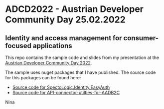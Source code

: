 # ADCD2022 - Austrian Developer Community Day 25.02.2022
## Identity and access management for consumer-focused applications

This repo contains the sample code and slides from my presentation at the [Austrian Developer Community Day 2022](https://hopin.com/events/adcd2022).

The sample uses nuget packages that I have published. The source code for this packages can be found here:

- [Source code for SpectoLogic.Identity.EasyAuth](https://github.com/SpectoLogic/SpectoLogic.Identity.EasyAuth)
- [Source code for API-connector-utilties-for-AADB2C](https://github.com/SpectoLogic/API-connector-utilties-for-AADB2C)

Nina
